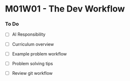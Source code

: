 # M01W01 - The Dev Workflow

### To Do
- [ ] AI Responsibility
- [ ] Curriculum overview
- [ ] Example problem workflow
- [ ] Problem solving tips
- [ ] Review git workflow





























